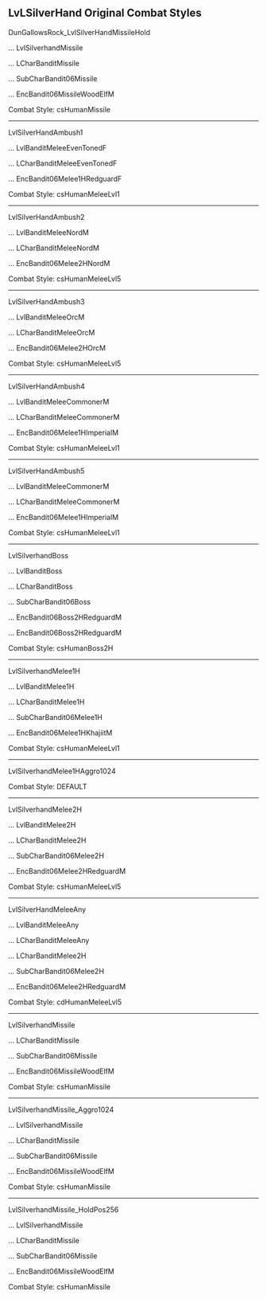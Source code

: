 ## LvLSilverHand Original Combat Styles


DunGallowsRock_LvlSilverHandMissileHold

... LvlSilverhandMissile

... LCharBanditMissile

... SubCharBandit06Missile

... EncBandit06MissileWoodElfM

Combat Style: csHumanMissile

---
	
LvlSilverHandAmbush1

...	LvlBanditMeleeEvenTonedF

...	LCharBanditMeleeEvenTonedF

...	EncBandit06Melee1HRedguardF

Combat Style: csHumanMeleeLvl1


---

LvlSilverHandAmbush2

...	LvlBanditMeleeNordM

...	LCharBanditMeleeNordM

...	EncBandit06Melee2HNordM

Combat Style: csHumanMeleeLvl5

---

LvlSilverHandAmbush3

... LvlBanditMeleeOrcM

... LCharBanditMeleeOrcM

... EncBandit06Melee2HOrcM

Combat Style: csHumanMeleeLvl5

---

LvlSilverHandAmbush4

... LvlBanditMeleeCommonerM

... LCharBanditMeleeCommonerM

... EncBandit06Melee1HImperialM

Combat Style: csHumanMeleeLvl1

---

LvlSilverHandAmbush5

... LvlBanditMeleeCommonerM

... LCharBanditMeleeCommonerM

... EncBandit06Melee1HImperialM

Combat Style: csHumanMeleeLvl1

---

LvlSilverhandBoss

... LvlBanditBoss

... LCharBanditBoss

... SubCharBandit06Boss

... EncBandit06Boss2HRedguardM

... EncBandit06Boss2HRedguardM

Combat Style: csHumanBoss2H

---

LvlSilverhandMelee1H

... LvlBanditMelee1H

... LCharBanditMelee1H

... SubCharBandit06Melee1H

... EncBandit06Melee1HKhajiitM

Combat Style: csHumanMeleeLvl1

---

LvlSilverhandMelee1HAggro1024

Combat Style: DEFAULT

---

LvlSilverhandMelee2H

... LvlBanditMelee2H

... LCharBanditMelee2H

... SubCharBandit06Melee2H

... EncBandit06Melee2HRedguardM

Combat Style: csHumanMeleeLvl5

---

LvlSilverHandMeleeAny

... LvlBanditMeleeAny

... LCharBanditMeleeAny

... LCharBanditMelee2H

... SubCharBandit06Melee2H

... EncBandit06Melee2HRedguardM	

Combat Style: cdHumanMeleeLvl5

---

LvlSilverhandMissile

... LCharBanditMissile

... SubCharBandit06Missile

... EncBandit06MissileWoodElfM

Combat Style: csHumanMissile

---

LvlSilverhandMissile_Aggro1024

... LvlSilverhandMissile

... LCharBanditMissile

... SubCharBandit06Missile

... EncBandit06MissileWoodElfM

Combat Style: csHumanMissile

--- 

LvlSilverhandMissile_HoldPos256

... LvlSilverhandMissile 

... LCharBanditMissile

... SubCharBandit06Missile

... EncBandit06MissileWoodElfM

Combat Style: csHumanMissile
